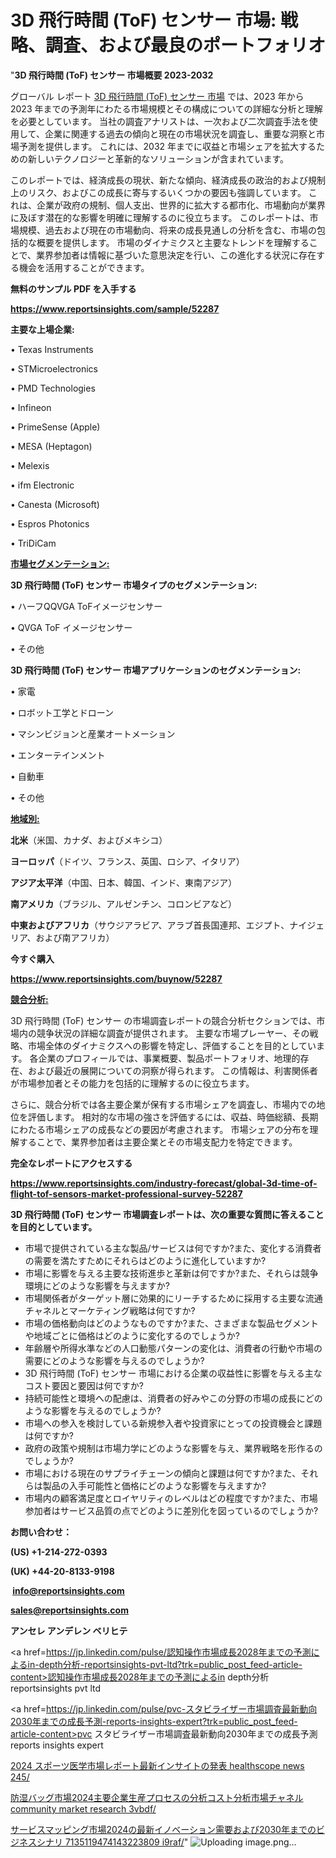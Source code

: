 # 3D 飛行時間 (ToF) センサー 市場: 戦略、調査、および最良のポートフォリオ

"<strong>3D 飛行時間 (ToF) センサー 市場概要 2023-2032</strong>

グローバル レポート <a href=https://www.reportsinsights.com/sample/52287>3D 飛行時間 (ToF) センサー 市場</a> では、2023 年から 2023 年までの予測年にわたる市場規模とその構成についての詳細な分析と理解を必要としています。 当社の調査アナリストは、一次および二次調査手法を使用して、企業に関連する過去の傾向と現在の市場状況を調査し、重要な洞察と市場予測を提供します。 これには、2032 年までに収益と市場シェアを拡大​​するための新しいテクノロジーと革新的なソリューションが含まれています。

このレポートでは、経済成長の現状、新たな傾向、経済成長の政治的および規制上のリスク、およびこの成長に寄与するいくつかの要因も強調しています。 これは、企業が政府の規制、個人支出、世界的に拡大する都市化、市場動向が業界に及ぼす潜在的な影響を明確に理解するのに役立ちます。 このレポートは、市場規模、過去および現在の市場動向、将来の成長見通しの分析を含む、市場の包括的な概要を提供します。 市場のダイナミクスと主要なトレンドを理解することで、業界参加者は情報に基づいた意思決定を行い、この進化する状況に存在する機会を活用することができます。

<strong><b>無料のサンプル PDF を入手する</b></strong>

<a href=https://www.reportsinsights.com/sample/52287><strong><u>https://www.reportsinsights.com/sample/52287</u></strong></a>

<strong>主要な上場企業:</strong>

• Texas Instruments

• STMicroelectronics

• PMD Technologies

• Infineon

• PrimeSense (Apple)

• MESA (Heptagon)

• Melexis

• ifm Electronic

• Canesta (Microsoft)

• Espros Photonics

• TriDiCam

<strong><u>市場セグメンテーション</u></strong><strong><u>:</u></strong>

<strong>3D 飛行時間 (ToF) センサー 市場タイプのセグメンテーション:</strong>

• ハーフQQVGA ToFイメージセンサー

• QVGA ToF イメージセンサー

• その他

<strong>3D 飛行時間 (ToF) センサー 市場アプリケーションのセグメンテーション:</strong>

• 家電

• ロボット工学とドローン

• マシンビジョンと産業オートメーション

• エンターテインメント

• 自動車

• その他

<strong><u>地域別</u></strong><strong><u>:</u></strong>

<strong>北米</strong>（米国、カナダ、およびメキシコ）

<strong>ヨーロッパ</strong>（ドイツ、フランス、英国、ロシア、イタリア）

<strong>アジア太平洋</strong>（中国、日本、韓国、インド、東南アジア）

<strong>南アメリカ</strong>（ブラジル、アルゼンチン、コロンビアなど）

<strong>中東およびアフリカ</strong>（サウジアラビア、アラブ首長国連邦、エジプト、ナイジェリア、および南アフリカ）

<strong>今すぐ購入</strong>

<a href=https://www.reportsinsights.com/buynow/52287><strong><u>https://www.reportsinsights.com/buynow/52287</u></strong></a>

<strong><u>競合分析:</u></strong>

3D 飛行時間 (ToF) センサー の市場調査レポートの競合分析セクションでは、市場内の競争状況の詳細な調査が提供されます。 主要な市場プレーヤー、その戦略、市場全体のダイナミクスへの影響を特定し、評価することを目的としています。 各企業のプロフィールでは、事業概要、製品ポートフォリオ、地理的存在、および最近の展開についての洞察が得られます。 この情報は、利害関係者が市場参加者とその能力を包括的に理解するのに役立ちます。

さらに、競合分析では各主要企業が保有する市場シェアを調査し、市場内での地位を評価します。 相対的な市場の強さを評価するには、収益、時価総額、長期にわたる市場シェアの成長などの要因が考慮されます。 市場シェアの分布を理解することで、業界参加者は主要企業とその市場支配力を特定できます。

<strong>完全なレポートにアクセスする</strong>

<a href=https://www.reportsinsights.com/industry-forecast/global-3d-time-of-flight-tof-sensors-market-professional-survey-52287><strong><u><b>https://www.reportsinsights.com/industry-forecast/global-3d-time-of-flight-tof-sensors-market-professional-survey-52287</b></u></strong></a>

<strong><b>3D 飛行時間 (ToF) センサー 市場調査レポートは、次の重要な質問に答えることを目的としています。</b></strong>
<ul>
  <li>市場で提供されている主な製品/サービスは何ですか?また、変化する消費者の需要を満たすためにそれらはどのように進化していますか?</li>
  <li>市場に影響を与える主要な技術進歩と革新は何ですか?また、それらは競争環境にどのような影響を与えますか?</li>
  <li>市場関係者がターゲット層に効果的にリーチするために採用する主要な流通チャネルとマーケティング戦略は何ですか?</li>
  <li>市場の価格動向はどのようなものですか?また、さまざまな製品セグメントや地域ごとに価格はどのように変化するのでしょうか?</li>
  <li>年齢層や所得水準などの人口動態パターンの変化は、消費者の行動や市場の需要にどのような影響を与えるのでしょうか?</li>
  <li>3D 飛行時間 (ToF) センサー 市場における企業の収益性に影響を与える主なコスト要因と要因は何ですか?</li>
  <li>持続可能性と環境への配慮は、消費者の好みやこの分野の市場の成長にどのような影響を与えるのでしょうか?</li>
  <li>市場への参入を検討している新規参入者や投資家にとっての投資機会と課題は何ですか?</li>
  <li>政府の政策や規制は市場力学にどのような影響を与え、業界戦略を形作るのでしょうか?</li>
  <li>市場における現在のサプライチェーンの傾向と課題は何ですか?また、それらは製品の入手可能性と価格にどのような影響を与えますか?</li>
  <li>市場内の顧客満足度とロイヤリティのレベルはどの程度ですか?また、市場参加者はサービス品質の点でどのように差別化を図っているのでしょうか?</li>
</ul>
<strong>お問い合わせ：</strong>

<strong>(US) +1-214-272-0393</strong>

<strong>(UK) +44-20-8133-9198</strong>

<strong> </strong><a href=info@reportsinsights.com><strong><u>info@reportsinsights.com</u></strong></a>

<a href=sales@reportsinsights.com><strong><u>sales@reportsinsights.com</u></strong></a>

<strong>アンセレ アンデレン ベリヒテ</strong>

<a href=https://jp.linkedin.com/pulse/認知操作市場成長2028年までの予測によるin-depth分析-reportsinsights-pvt-ltd?trk=public_post_feed-article-content>認知操作市場成長2028年までの予測によるin depth分析 reportsinsights pvt ltd</a>

<a href=https://jp.linkedin.com/pulse/pvc-スタビライザー市場調査最新動向2030年までの成長予測-reports-insights-expert?trk=public_post_feed-article-content>pvc スタビライザー市場調査最新動向2030年までの成長予測 reports insights expert</a>

<a href=https://www.linkedin.com/pulse/2024-スポーツ医学市場レポート最新インサイトの発表-healthscope-news-245/>2024 スポーツ医学市場レポート最新インサイトの発表 healthscope news 245/</a>

<a href=https://www.linkedin.com/pulse/防湿バッグ市場2024主要企業生産プロセスの分析コスト分析市場チャネル-community-market-research-3vbdf/>防湿バッグ市場2024主要企業生産プロセスの分析コスト分析市場チャネル community market research 3vbdf/</a>

<a href=https://www.linkedin.com/pulse/サービスマッピング市場2024の最新イノベーション需要および2030年までのビジネスシナリ-7135119474143223809-i9raf/>サービスマッピング市場2024の最新イノベーション需要および2030年までのビジネスシナリ 7135119474143223809 i9raf/</a>"
![Uploading image.png…]()
